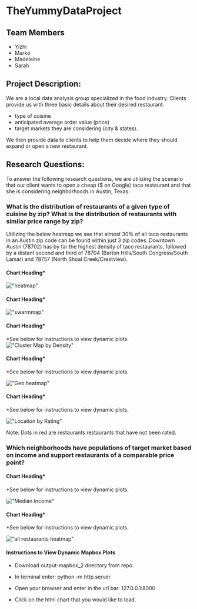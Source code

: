 # TheYummyDataProject


<h2>Team Members</h2> 

- Yizhi
- Marko
- Madeleine
- Sarah

<h2>Project Description:</h2> 
We are a local data analysis group specialized in the food industry.
Clients provide us with three basic details about their desired restaurant:

- type of cuisine
- anticipated average order value (price)
- target markets they are considering (city & states).

We then provide data to clients to help them decide where they should expand or open a new restaurant.

<h2>Research Questions:</h2>

To answer the following research questions, we are utilizing the scenario that our client wants to open a cheap ($ on Google) taco restaurant and that she is considering neighborhoods in Austin, Texas.

<h3>What is the distribution of restaurants of a given type of cuisine by zip? What is the distribution of restaurants with similar price range by zip? </h3>

Utilizing the below heatmap we see that almost 30% of all taco restaurants in an Austin zip code can be found within just 3 zip codes.  Downtown Austin (78702) has by far the highest density of taco restaurants, followed by a distant second and third of 78704 (Barton Hills/South Congress/South Lamar) and 78757 (North Shoal Creek/Crestview). 

<h4>Chart Heading*</h4>

!["heatmap"](https://raw.githubusercontent.com/MadeleineC/TheYummyDataProject/master/output_yummy_client/Heatmap%20of%20taco%20restaurants%20by%20zipcode%20in%20Austin%2C%20TX.png)

<h4>Chart Heading*</h4>


!["swarmmap"](https://raw.githubusercontent.com/MadeleineC/TheYummyDataProject/master/output_yummy_client/Swarmplot%20of%20taco%20restaurants%20by%20zipcode%20in%20Austin%2C%20TX.png)

<h4>Chart Heading*</h4>

*See below for instructions to view dynamic plots.
!["Cluster Map by Density"](https://raw.githubusercontent.com/MadeleineC/TheYummyDataProject/master/Screen%20Shot%202018-03-14%20at%2011.12.22%20AM.png)

<h4>Chart Heading*</h4>

*See below for instructions to view dynamic plots.

!["Geo heatmap"](https://raw.githubusercontent.com/MadeleineC/TheYummyDataProject/master/Screen%20Shot%202018-03-14%20at%2011.38.44%20AM.png)

<h4>Chart Heading*</h4>

*See below for instructions to view dynamic plots.

!["Location by Rating"](https://raw.githubusercontent.com/MadeleineC/TheYummyDataProject/master/Screen%20Shot%202018-03-14%20at%2011.09.00%20AM.png)

Note: Dots in red are restaurants restaurants that have not been rated.

<h3>Which neighborhoods have populations of target market based on income and support restaurants of a comparable price point? </h3>

<h4>Chart Heading*</h4>

*See below for instructions to view dynamic plots.

!["Median Income"](https://raw.githubusercontent.com/MadeleineC/TheYummyDataProject/master/Screen%20Shot%202018-03-14%20at%2011.07.41%20AM.png)

<h4>Chart Heading*</h4>

*See below for instructions to view dynamic plots.

!["all restaurants heatmap"](https://raw.githubusercontent.com/MadeleineC/TheYummyDataProject/master/output_yummy_client/Heatmap%20of%20restaurant%20restaurants%20by%20zipcode%20in%20Austin%2C%20TX.png)

<h4> Instructions to View Dynamic Mapbox Plots </h4>

- Download output-mapbox_2 directory from repo.

- In terminal enter: python -m http.server

- Open your browser and enter in the url bar: 127.0.0.1:8000

- Click on the html chart that you would like to load.
